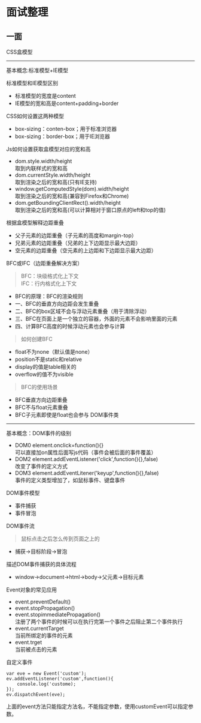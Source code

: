面试整理
=====
一面
------

CSS盒模型
_____
基本概念:标准模型+IE模型

标准模型和IE模型区别<br>
* 标准模型的宽度是content
* IE模型的宽和高是content+padding+border

CSS如何设置这两种模型<br>
* box-sizing：conten-box；用于标准浏览器
* box-sizing：border-box；用于IE浏览器

Js如何设置获取盒模型对应的宽和高<br>
* dom.style.width/height<br>
  取到内联样式的宽和高
* dom.currentStyle.width/height<br>
  取到渲染之后的宽和高(只有IE支持)
* window.getComputedStyle(dom).width/height<br>
  取到渲染之后的宽和高(兼容到Firefox和Chrome)
* dom.getBoundingClientRect().width/height<br>
  取到渲染之后的宽和高(可以计算相对于窗口原点的left和top的值)
    
根据盒模型解释边距重叠<br>
* 父子元素的边距重叠（子元素的高度和margin-top）
* 兄弟元素的边距重叠（兄弟的上下边距显示最大边距）
* 空元素的边距重叠（空元素的上边距和下边距显示最大边距）

BFC或IFC（边距重叠解决方案）<br>
>BFC：块级格式化上下文<br>
>IFC：行内格式化上下文
* BFC的原理：BFC的渲染规则
* 一、BFC的垂直方向边距会发生重叠
* 二、BFC的box区域不会与浮动元素重叠（用于清除浮动）
* 三、BFC在页面上是一个独立的容器，外面的元素不会影响里面的元素
* 四、计算BFC高度的时候浮动元素也会参与计算
>如何创建BFC
* float不为none（默认值是none）
* position不是static和relative
* display的值是table相关的
* overflow的值不为visible
>BFC的使用场景
* BFC垂直方向边距重叠
* BFC不与float元素重叠
* BFC子元素即使是float也会参与
DOM事件类
______
基本概念：DOM事件的级别<br>

* DOM0 element.onclick=function(){}<br>
  可以直接加on属性后面写js代码（事件会被后面的事件覆盖）
* DOM2 element.addEventListener('click',function(){},false)<br>
  改变了事件的定义方式
* DOM3 element.addEventLitener('keyup',function(){},false)<br>
  事件的定义类型增加了，如鼠标事件、键盘事件

DOM事件模型<br>
* 事件捕获
* 事件冒泡

DOM事件流<br>
>鼠标点击之后怎么传到页面之上的
* 捕获->目标阶段->冒泡

描述DOM事件捕获的具体流程<br>
* window->document->html->body->父元素->目标元素

Event对象的常见应用<br>
* event.preventDefault()
* event.stopPropagation()
* event.stopimmediatePropagation()<br>
注册了两个事件的时候可以在执行完第一个事件之后阻止第二个事件执行
* event.currentTarget<br>
当前所绑定的事件的元素
* event.trget<br>
当前被点击的元素

自定义事件
````
var eve = new Event('custom');
ev.addEventListener('custom',function(){
    console.log('custome);
});
ev.dispatchEvent(eve);
````
上面的event方法只能指定方法名，不能指定参数，使用customEvent可以指定参数。
